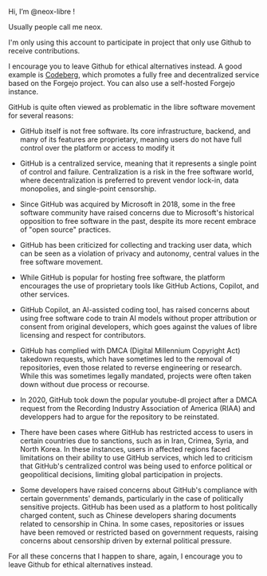 Hi, I’m @neox-libre !

Usually people call me neox.

I'm only using this account to participate in project that only use Github to receive contributions.

I encourage you to leave Github for ethical alternatives instead. A good example is [Codeberg](https://codeberg.org), which promotes a fully free and decentralized
service based on the Forgejo project. You can also use a self-hosted Forgejo instance.

GitHub is quite often viewed as problematic in the libre software movement for several reasons:

- GitHub itself is not free software. Its core infrastructure, backend, and many of its features are proprietary, meaning users do not have full control over the platform or access to modify it

- GitHub is a centralized service, meaning that it represents a single point of control and failure. Centralization is a risk in the free software world, where decentralization is preferred to
  prevent vendor lock-in, data monopolies, and single-point censorship.

- Since GitHub was acquired by Microsoft in 2018, some in the free software community have raised concerns due to Microsoft's historical opposition to free software in the past, despite its more
  recent embrace of "open source" practices.

- GitHub has been criticized for collecting and tracking user data, which can be seen as a violation of privacy and autonomy, central values in the free software movement.

- While GitHub is popular for hosting free software, the platform encourages the use of proprietary tools like GitHub Actions, Copilot, and other services.

- GitHub Copilot, an AI-assisted coding tool, has raised concerns about using free software code to train AI models without proper attribution or consent from original developers, which goes against
  the values of libre licensing and respect for contributors.

- GitHub has complied with DMCA (Digital Millennium Copyright Act) takedown requests, which have sometimes led to the removal of repositories, even those related to reverse engineering or research.
  While this was sometimes legally mandated, projects were often taken down without due process or recourse.

- In 2020, GitHub took down the popular youtube-dl project after a DMCA request from the Recording Industry Association of America (RIAA) and developpers had to argue for the repository to be reinstated.

- There have been cases where GitHub has restricted access to users in certain countries due to sanctions, such as in Iran, Crimea, Syria, and North Korea. In these instances, users in affected regions
  faced limitations on their ability to use GitHub services, which led to criticism that GitHub's centralized control was being used to enforce political or geopolitical decisions, limiting global
  participation in projects.

- Some developers have raised concerns about GitHub's compliance with certain governments' demands, particularly in the case of politically sensitive projects. GitHub has been used as a platform to
  host politically charged content, such as Chinese developers sharing documents related to censorship in China. In some cases, repositories or issues have been removed or restricted based on government
  requests, raising concerns about censorship driven by external political pressure.

For all these concerns that I happen to share, again, I encourage you to leave Github for ethical alternatives instead.
